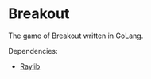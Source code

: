 # Breakout
The game of Breakout written in GoLang.

Dependencies:

- [Raylib](https://github.com/gen2brain/raylib-go)

